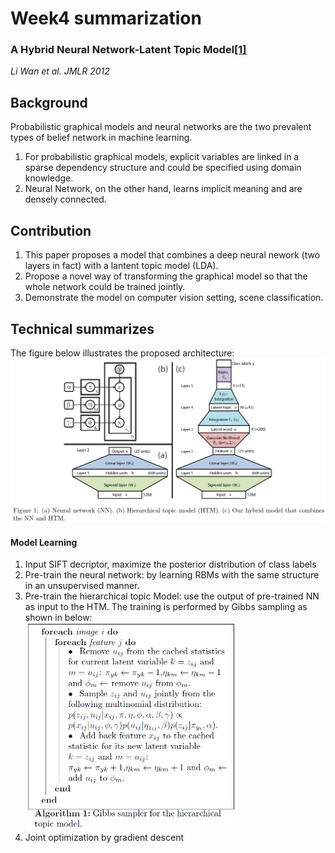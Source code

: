 # Week4 summarization
### A Hybrid Neural Network-Latent Topic Model[[1]](https://cs.nyu.edu/~wanli/wan-zhu-fergus12.pdf)<br>
*Li Wan et al. JMLR 2012*

## Background
Probabilistic graphical models and neural networks are the two prevalent types of belief network in machine learning.
1. For probabilistic graphical models, explicit variables are linked in a sparse dependency structure and could be specified using domain knowledge.
2. Neural Network, on the other hand, learns implicit meaning and are densely connected.

## Contribution
1. This paper proposes a model that combines a deep neural nework (two layers in fact) with a lantent topic model (LDA).
2. Propose a novel way of transforming the graphical model so that the whole network could be trained jointly.
3. Demonstrate the model on computer vision setting, scene classification.

## Technical summarizes
The figure below illustrates the proposed architecture:
<img src="https://github.com/thtang/aMMAI2018-paper-summary/blob/master/A%20Hybrid%20Neural%20Network-Latent%20Topic%20Model/f1.png" width=760>

#### Model Learning
1. Input SIFT decriptor, maximize the posterior distribution of class labels
2. Pre-train the neural network: by learning RBMs with the same structure in an unsupervised manner.
3. Pre-train the hierarchical topic Model: use the output of pre-trained NN as input to the HTM. The training is performed by Gibbs sampling as shown in below: <br><img src="https://github.com/thtang/aMMAI2018-paper-summary/blob/master/A%20Hybrid%20Neural%20Network-Latent%20Topic%20Model/f2.png" width=340>
4. Joint optimization by gradient descent
